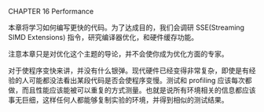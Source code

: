 CHAPTER 16 Performance

本章将学习如何编写更快的代码。为了达成目的，我们会调研 SSE\(Streaming SIMD Extensions\) 指令，研究编译器优化，和硬件缓存功能。

注意本章只是对优化这个主题的导论，并不会使你成为优化方面的专家。

对于使程序变快来讲，并没有什么银弹。现代硬件已经变得非常复杂，即使是有经验的人可能都没法看出某段代码是否会使程序变慢。测试和 profiling 应该每次都做，而且性能应该能被可以重复的方式测量。也就是说所有环境相关的信息都应该事无巨细，这样任何人都能够复制实验的环境，并得到相似的测试结果。


